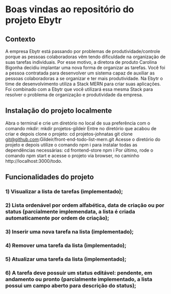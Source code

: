 # Boas vindas ao repositório do projeto Ebytr

## Contexto
A empresa Ebytr está passando por problemas de produtividade/controle porque as pessoas colaboradoras vêm tendo dificuldade na organização de suas tarefas individuais. Por esse motivo, a diretora de produto Carolina Bigonha decidiu implantar uma nova forma de organizar as tarefas.
Você foi a pessoa contratada para desenvolver um sistema capaz de auxiliar as pessoas colaboradoras a se organizar e ter mais produtividade.
Na Ebytr o time de desenvolvimento utiliza a Stack MERN para criar suas aplicações. Foi combinado com a Ebytr que você utilizará essa mesma Stack para resolver o problema de organização e produtividade da empresa.


## Instalação do projeto localmente

Abra o terminal e crie um diretório no local de sua preferência com o comando mkdir:
  mkdir projetos-gildeir
Entre no diretório que acabou de criar e depois clone o projeto:
  cd projetos-johnatas
  git clone git@github.com:Gildeir/front-end-todo-list-mern.git
Acesse o diretório do projeto e depois utilize o comando npm i para instalar todas as dependências necessárias:
  cd frontend-store
  npm i
Por último, rode o comando npm start e acesse o projeto via browser, no caminho http://localhost:3000/todo.

## Funcionalidades do projeto
### 1) Visualizar a lista de tarefas (implementado);
### 2) Lista ordenável por ordem alfabética, data de criação ou por status (parcialmente implemendata, a lista é criada automaticamente por ordem de criação);
### 3) Inserir uma nova tarefa na lista (implementado);
### 4) Remover uma tarefa da lista (implementado);
### 5) Atualizar uma tarefa da lista (implementado);
### 6) A tarefa deve possuir um status editável: pendente, em andamento ou pronto (parcialmente implementado, a lista possui um campo aberto para descrição do status);

